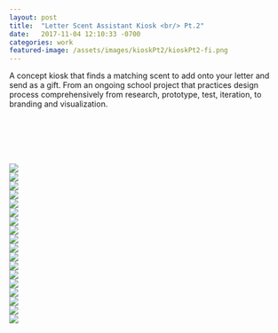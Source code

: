```yaml
---
layout: post
title:  "Letter Scent Assistant Kiosk <br/> Pt.2"
date:   2017-11-04 12:10:33 -0700
categories: work
featured-image: /assets/images/kioskPt2/kioskPt2-fi.png
---
```

A concept kiosk that finds a matching scent to add onto your letter and send as a gift. From an ongoing school project that practices design process comprehensively from research, prototype, test, iteration, to branding and visualization. 

<br/>
<br/>
<br/>
<br/>
<br/>

<div class="fullwidth">
    <div class="fullwidthImage">
        <img src="/assets/images/kioskPt2/pt2.1title.png">
    </div>
    <div class="fullwidthImage">
        <img src="/assets/images/kioskPt2/pt2.2obj.png">
    </div>
    <div class="fullwidthImage">
        <img src="/assets/images/kioskPt2/pt2.3compaudit.png">
    </div>
    <div class="fullwidthImage">
        <img src="/assets/images/kioskPt2/pt2.4inspboard.png">
    </div>
    <div class="fullwidthImage">
        <img src="/assets/images/kioskPt2/pt2.5moodboard.png">
    </div>
    <div class="fullwidthImage">
        <img src="/assets/images/kioskPt2/pt2.6styletiles.1.png">
    </div>
    <div class="fullwidthImage">
        <img src="/assets/images/kioskPt2/pt2.6styletiles.2.png">
    </div>
    <div class="fullwidthImage">
        <img src="/assets/images/kioskPt2/pt2.6styletiles.3.png">
    </div>
    <div class="fullwidthImage">
        <img src="/assets/images/kioskPt2/pt2.6styletiles.4.png">
    </div>
    <div class="fullwidthImage">
        <img src="/assets/images/kioskPt2/pt2.6styletiles.5.png">
    </div>
    <div class="fullwidthImage">
        <img src="/assets/images/kioskPt2/pt2.7mockups.1.png">
    </div>
    <div class="fullwidthImage">
        <img src="/assets/images/kioskPt2/pt2.7mockups.2.png">
    </div>
    <div class="fullwidthImage">
        <img src="/assets/images/kioskPt2/pt2.7mockups.3.png">
    </div>
    <div class="fullwidthImage">
        <img src="/assets/images/kioskPt2/pt2.7mockups.4.png">
    </div>
    <div class="fullwidthImage">
        <img src="/assets/images/kioskPt2/pt2.7mockups.5.png">
    </div>
    <div class="fullwidthImage">
        <img src="/assets/images/kioskPt2/pt2.7mockups.6.png">
    </div>
    <div class="fullwidthImage">
        <img src="/assets/images/kioskPt2/pt2.7mockups.7.png">
    </div>
    <div class="fullwidthImage">
        <img src="/assets/images/kioskPt2/pt2end.png">
    </div>
    <div class="fullwidthClear"></div>
</div>
